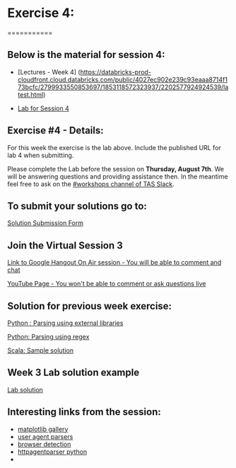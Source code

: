 # Exercise 4:
===========

## Below is the material for session 4:
- [Lectures - Week 4] (https://databricks-prod-cloudfront.cloud.databricks.com/public/4027ec902e239c93eaaa8714f173bcfc/2799933550853697/1853118572323937/2202577924924539/latest.html)

- [Lab for Session 4](https://databricks-prod-cloudfront.cloud.databricks.com/public/4027ec902e239c93eaaa8714f173bcfc/2799933550853697/1853118572323954/2202577924924539/latest.html)

## Exercise #4 - Details:
For this week the exercise is the lab above. Include the published URL for lab 4 when submitting.

Please complete the Lab before the session on **Thursday, August 7th**. 
We will be answering questions and providing assistance then.
In the meantime feel free to ask on the [#workshops channel of TAS Slack](https://torontoapachespark.slack.com/messages/workshops/).

## To submit your solutions go to:
[Solution Submission Form](http://goo.gl/forms/7UIS2jwTD9hcKv7n2)

## Join the Virtual Session 3
[Link to Google Hangout On Air session - You will be able to comment and chat](https://plus.google.com/events/c0r1ssnug3njkpum7fv7hs8ru90)

[YouTube Page - You won't be able to comment or ask questions live](http://www.youtube.com/watch?v=wcq9cdkm1dQ)

## Solution for previous week exercise:

[Python : Parsing using external libraries](https://databricks-prod-cloudfront.cloud.databricks.com/public/4027ec902e239c93eaaa8714f173bcfc/5152969875391885/2831016518129705/2624471849802522/latest.html)

[Python:  Parsing using regex](https://databricks-prod-cloudfront.cloud.databricks.com/public/4027ec902e239c93eaaa8714f173bcfc/1779476228152266/4396722038858513/5673666086694627/latest.html)

[Scala: Sample solution](https://databricks-prod-cloudfront.cloud.databricks.com/public/4027ec902e239c93eaaa8714f173bcfc/1045646855528506/1672108909930178/1387894455626278/latest.html)

## Week 3 Lab solution example
[Lab solution](https://databricks-prod-cloudfront.cloud.databricks.com/public/4027ec902e239c93eaaa8714f173bcfc/2799933550853697/1898152693555917/2202577924924539/latest.html)

## Interesting links from the session:

- [matplotlib gallery](http://matplotlib.org/gallery.html)
- [user agent parsers](https://github.com/ua-parser/uap-core/blob/master/regexes.yaml)
- [browser detection](https://developer.mozilla.org/en-US/docs/Web/HTTP/Browser_detection_using_the_user_agent)
- [httpagentparser python](https://pypi.python.org/pypi/httpagentparser)
- []()
